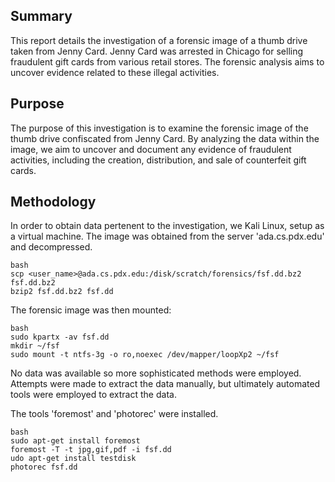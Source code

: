 ## Summary

This report details the investigation of a forensic image of a thumb drive taken from Jenny Card. Jenny Card was arrested in Chicago for selling fraudulent gift cards from various retail stores. The forensic analysis aims to uncover evidence related to these illegal activities.

## Purpose
The purpose of this investigation is to examine the forensic image of the thumb drive confiscated from Jenny Card. By analyzing the data within the image, we aim to uncover and document any evidence of fraudulent activities, including the creation, distribution, and sale of counterfeit gift cards. 

## Methodology

In order to obtain data pertenent to the investigation, we Kali Linux, setup as a virtual machine.  The image was obtained from the server 'ada.cs.pdx.edu' and decompressed.
```
bash
scp <user_name>@ada.cs.pdx.edu:/disk/scratch/forensics/fsf.dd.bz2 fsf.dd.bz2
bzip2 fsf.dd.bz2 fsf.dd
```
The forensic image was then mounted:
```
bash
sudo kpartx -av fsf.dd
mkdir ~/fsf
sudo mount -t ntfs-3g -o ro,noexec /dev/mapper/loopXp2 ~/fsf
```

No data was available so more sophisticated methods were employed.
Attempts were made to extract the data manually, but ultimately automated tools were employed
to extract the data.

The tools 'foremost' and 'photorec' were installed.
```
bash
sudo apt-get install foremost
foremost -T -t jpg,gif,pdf -i fsf.dd
udo apt-get install testdisk
photorec fsf.dd

```

